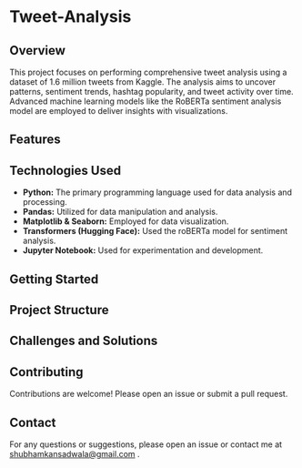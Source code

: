# Tweet-Analysis

## Overview
This project focuses on performing comprehensive tweet analysis using a dataset of 1.6 million tweets from Kaggle. The analysis aims to uncover patterns, sentiment trends, hashtag popularity, and tweet activity over time. Advanced machine learning models like the RoBERTa sentiment analysis model are employed to deliver insights with visualizations.

## Features

## Technologies Used

<ul>
  <li><b>Python:</b> The primary programming language used for data analysis and processing.</li>
  <li><b>Pandas:</b> Utilized for data manipulation and analysis.</li>
  <li><b>Matplotlib & Seaborn:</b> Employed for data visualization.</li>
  <li><b>Transformers (Hugging Face):</b> Used the roBERTa model for sentiment analysis.</li>
  <li><b>Jupyter Notebook:</b> Used for experimentation and development.</li>
</ul>






## Getting Started

## Project Structure

## Challenges and Solutions

## Contributing
Contributions are welcome! Please open an issue or submit a pull request.


## Contact
For any questions or suggestions, please open an issue or contact me at <a href="mailto:shubhamkansadwala@gmail.com">shubhamkansadwala@gmail.com</a>
.
